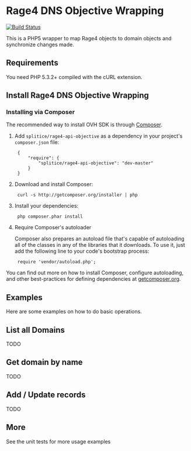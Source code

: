 Rage4 DNS Objective Wrapping
============================

[![Build Status](https://travis-ci.org/splitice/rage4-api-objective.svg?branch=master)](https://travis-ci.org/splitice/rage4-api-objective)

This is a PHP5 wrapper to map Rage4 objects to domain objects and synchronize changes made.

## Requirements
You need PHP 5.3.2+ compiled with the cURL extension.

## Install Rage4 DNS Objective Wrapping
### Installing via Composer

The recommended way to install OVH SDK is through [Composer](http://getcomposer.org).

1. Add ``splitice/rage4-api-objective`` as a dependency in your project's ``composer.json`` file:

        {
            "require": {
                "splitice/rage4-api-objective": "dev-master"
            }
        }

2. Download and install Composer:

        curl -s http://getcomposer.org/installer | php

3. Install your dependencies:

        php composer.phar install

4. Require Composer's autoloader

    Composer also prepares an autoload file that's capable of autoloading all of the classes in any of the libraries that it downloads. To use it, just add the following line to your code's bootstrap process:

        require 'vendor/autoload.php';

You can find out more on how to install Composer, configure autoloading, and other best-practices for defining dependencies at [getcomposer.org](http://getcomposer.org).

## Examples

Here are some examples on how to do basic operations.

## List all Domains
TODO

## Get domain by name
TODO

## Add / Update records
TODO

## More
See the unit tests for more usage examples